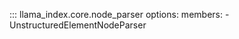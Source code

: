 ::: llama_index.core.node_parser
    options:
      members:
        - UnstructuredElementNodeParser
